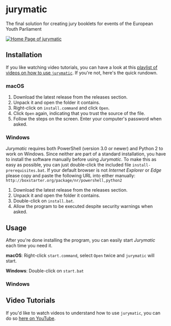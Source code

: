 # jurymatic
The final solution for creating jury booklets for events of the European Youth Parliament

[![Home Page of jurymatic](http://i.imgur.com/whWcu7O.png)](https://www.youtube.com/playlist?list=PLWqZWxSNRmk83SRJ2hx3tqCu2GrglyhFW)

## Installation
If you like watching video tutorials, you can have a look at this [playlist of videos on how to use `jurymatic`](https://www.youtube.com/playlist?list=PLWqZWxSNRmk83SRJ2hx3tqCu2GrglyhFW). If you're not, here's the quick rundown.

### macOS

1. Download the latest release from the releases section.
2. Unpack it and open the folder it contains.
3. Right-click on `install.command` and click `Open`.
4. Click `Open` again, indicating that you trust the source of the file.
5. Follow the steps on the screen. Enter your computer's password when asked.

### Windows

_Jurymatic_ requires both PowerShell (version 3.0 or newer) and Python 2 to work on Windows. Since neither are part of a standard installation, you have to install the software manually before using _Jurymatic_. To make this as easy as possible, you can just double-click the included file `install-prerequisites.bat`. If your default browser is not _Internet Explorer_ or _Edge_ please copy and paste the following URL into either manually: `http://boxstarter.org/package/nr/powershell,python2`

1. Download the latest release from the releases section.
2. Unpack it and open the folder it contains.
3. Double-click on `install.bat`.
4. Allow the program to be executed despite security warnings when asked.

## Usage

After you're done installing the program, you can easily start _Jurymatic_ each time you need it.

**macOS**: Right-click `start.command`, select `Open` twice and `jurymatic` will start.

**Windows**: Double-click on `start.bat`

### Windows

## Video Tutorials
If you'd like to watch videos to understand how to use `jurymatic`, you can do so [here on YouTube](https://www.youtube.com/playlist?list=PLWqZWxSNRmk83SRJ2hx3tqCu2GrglyhFW).
